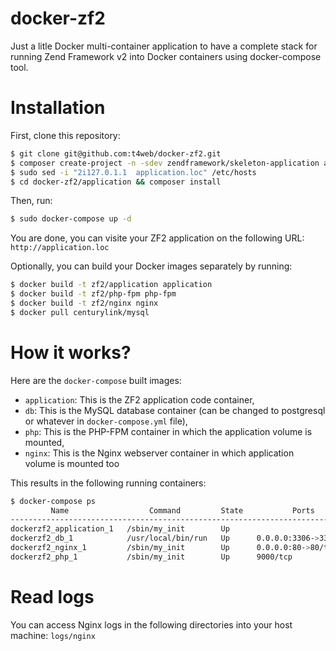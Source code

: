 docker-zf2
==============

Just a litle Docker multi-container application to have a complete stack for running Zend Framework v2 into Docker containers using docker-compose tool.

# Installation

First, clone this repository:

```bash
$ git clone git@github.com:t4web/docker-zf2.git
$ composer create-project -n -sdev zendframework/skeleton-application application/
$ sudo sed -i "2i127.0.1.1  application.loc" /etc/hosts
$ cd docker-zf2/application && composer install
```

Then, run:

```bash
$ sudo docker-compose up -d
```

You are done, you can visite your ZF2 application on the following URL: `http://application.loc`

Optionally, you can build your Docker images separately by running:

```bash
$ docker build -t zf2/application application
$ docker build -t zf2/php-fpm php-fpm
$ docker build -t zf2/nginx nginx
$ docker pull centurylink/mysql
```

# How it works?

Here are the `docker-compose` built images:

* `application`: This is the ZF2 application code container,
* `db`: This is the MySQL database container (can be changed to postgresql or whatever in `docker-compose.yml` file),
* `php`: This is the PHP-FPM container in which the application volume is mounted,
* `nginx`: This is the Nginx webserver container in which application volume is mounted too

This results in the following running containers:

```bash
$ docker-compose ps
         Name                  Command         State           Ports          
-----------------------------------------------------------------------------
dockerzf2_application_1   /sbin/my_init        Up                             
dockerzf2_db_1            /usr/local/bin/run   Up      0.0.0.0:3306->3306/tcp 
dockerzf2_nginx_1         /sbin/my_init        Up      0.0.0.0:80->80/tcp     
dockerzf2_php_1           /sbin/my_init        Up      9000/tcp 
```

# Read logs

You can access Nginx logs in the following directories into your host machine: `logs/nginx`
